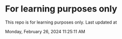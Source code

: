 # For learning purposes only
This repo is for learning purposes only.
Last updated at

Monday, February 26, 2024 11:25:11 AM

